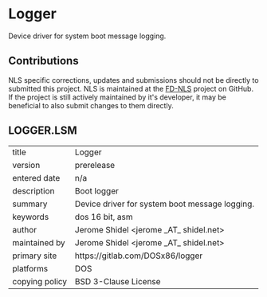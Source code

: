# Logger

Device driver for system boot message logging.


## Contributions

NLS specific corrections, updates and submissions should not be 
directly to submitted this project. NLS is maintained at the [FD-NLS](https://github.com/shidel/fd-nls)
project on GitHub. If the project is still actively maintained by it's
developer, it may be beneficial to also submit changes to them directly.

## LOGGER.LSM

<table>
<tr><td>title</td><td>Logger</td></tr>
<tr><td>version</td><td>prerelease</td></tr>
<tr><td>entered&nbsp;date</td><td>n/a</td></tr>
<tr><td>description</td><td>Boot logger</td></tr>
<tr><td>summary</td><td>Device driver for system boot message logging.</td></tr>
<tr><td>keywords</td><td>dos 16 bit, asm</td></tr>
<tr><td>author</td><td>Jerome Shidel &lt;jerome _AT_ shidel.net&gt;</td></tr>
<tr><td>maintained&nbsp;by</td><td>Jerome Shidel &lt;jerome _AT_ shidel.net&gt;</td></tr>
<tr><td>primary&nbsp;site</td><td>https://gitlab.com/DOSx86/logger</td></tr>
<tr><td>platforms</td><td>DOS</td></tr>
<tr><td>copying&nbsp;policy</td><td>BSD 3-Clause License</td></tr>
</table>
